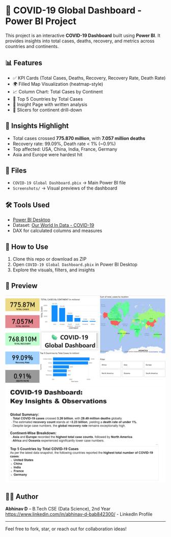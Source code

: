 # 🦠 COVID-19 Global Dashboard - Power BI Project

This project is an interactive **COVID-19 Dashboard** built using **Power BI**. It provides insights into total cases, deaths, recovery, and metrics across countries and continents.

## 📊 Features

- ✅ KPI Cards (Total Cases, Deaths, Recovery, Recovery Rate, Death Rate)
- 🌍 Filled Map Visualization (heatmap-style)
- 📈 Column Chart: Total Cases by Continent
- 📌 Top 5 Countries by Total Cases
- 📄 Insight Page with written analysis
- 🧠 Slicers for continent drill-down

## 🧠 Insights Highlight

- Total cases crossed **775.870 million**, with **7.057 million deaths**
- Recovery rate: 99.09%, Death rate < 1% (~0.9%)
- Top affected: USA, China, India, France, Germany
- Asia and Europe were hardest hit

## 📁 Files

- `COVID-19 Global Dashboard.pbix` → Main Power BI file
- `Screenshots/` → Visual previews of the dashboard

## 🛠 Tools Used

- [Power BI Desktop](https://powerbi.microsoft.com/)
- Dataset: [Our World In Data - COVID-19](https://ourworldindata.org/coronavirus)
- DAX for calculated columns and measures

## 🚀 How to Use

1. Clone this repo or download as ZIP
2. Open `COVID-19 Global Dashboard.pbix` in Power BI Desktop
3. Explore the visuals, filters, and insights

## 📸 Preview

![Dashboard View](Screenshots/Dashboard_View.png)
![Insights Page](Screenshots/Insights_View.png)

## 🧑‍💻 Author

**Abhinav D** – B.Tech CSE (Data Science), 2nd Year
https://www.linkedin.com/in/abhinav-d-bab842300/ - LinkedIn Profile

---

Feel free to fork, star, or reach out for collaboration ideas!
